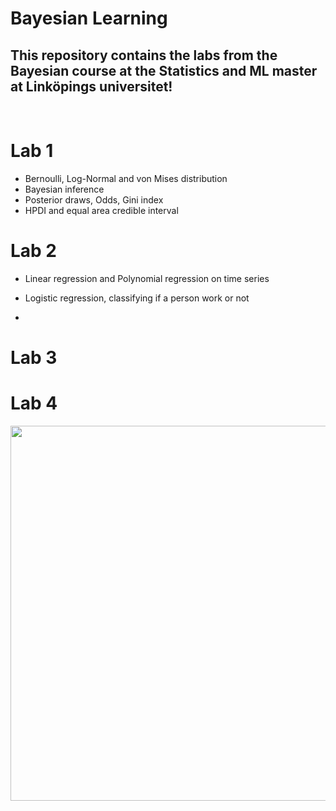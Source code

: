 # Bayesian Learning

## This repository contains the labs from the Bayesian course at the Statistics and ML master at Linköpings universitet!  

<br>

# Lab 1

* Bernoulli, Log-Normal and von Mises distribution
* Bayesian inference
* Posterior draws, Odds, Gini index
* HPDI and equal area credible interval


# Lab 2

* Linear regression and Polynomial regression on time series

* Logistic regression, classifying if a person work or not

* 

# Lab 3 

# Lab 4




<div align="center">
  <img src="https://media1.tenor.com/m/6RUNNxqhJv8AAAAC/jarvis-bayes.gif" width="600" height="600"/>
</div>

